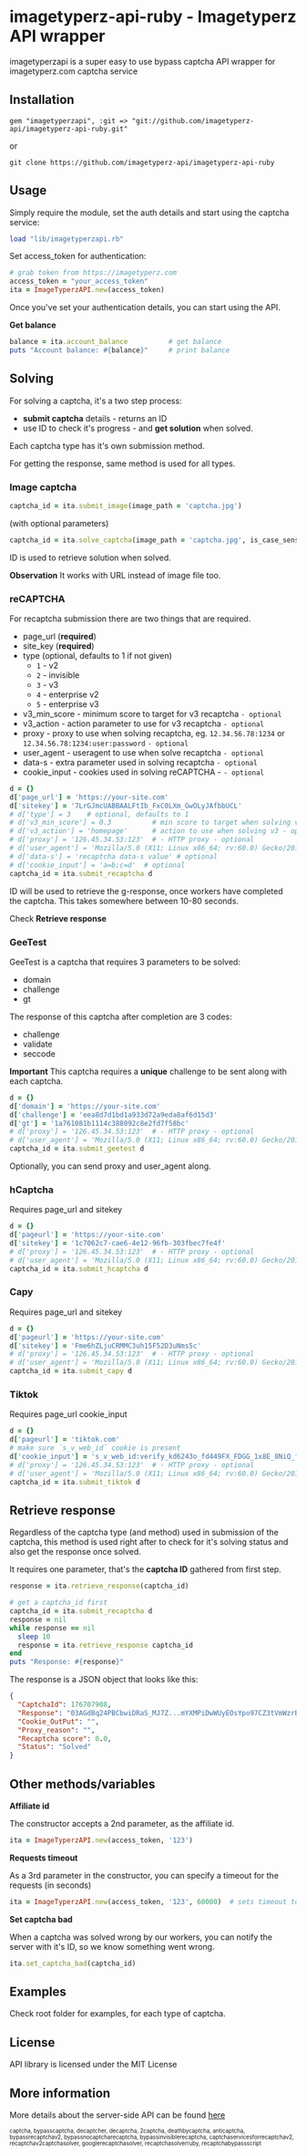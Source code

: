 imagetyperz-api-ruby - Imagetyperz API wrapper
=========================================

imagetyperzapi is a super easy to use bypass captcha API wrapper for imagetyperz.com captcha service

## Installation
    gem "imagetyperzapi", :git => "git://github.com/imagetyperz-api/imagetyperz-api-ruby.git"
    
or
    
    git clone https://github.com/imagetyperz-api/imagetyperz-api-ruby

## Usage

Simply require the module, set the auth details and start using the captcha service:

``` ruby
load "lib/imagetyperzapi.rb"
```
Set access_token for authentication:

``` ruby
# grab token from https://imagetyperz.com
access_token = "your_access_token"
ita = ImageTyperzAPI.new(access_token)
```
Once you've set your authentication details, you can start using the API.

**Get balance**

``` ruby
balance = ita.account_balance          # get balance
puts "Account balance: #{balance}"     # print balance
```

## Solving
For solving a captcha, it's a two step process:
- **submit captcha** details - returns an ID
- use ID to check it's progress - and **get solution** when solved.

Each captcha type has it's own submission method.

For getting the response, same method is used for all types.


### Image captcha

``` ruby
captcha_id = ita.submit_image(image_path = 'captcha.jpg')
```
(with optional parameters)
```ruby
captcha_id = ita.solve_captcha(image_path = 'captcha.jpg', is_case_sensitive = true, is_math = true, is_phrase = true, digits_only = false, letters_only = true, min_length = 2, max_length = 5)
```
ID is used to retrieve solution when solved.

**Observation**
It works with URL instead of image file too.

### reCAPTCHA

For recaptcha submission there are two things that are required.
- page_url (**required**)
- site_key (**required**)
- type (optional, defaults to 1 if not given)
    - `1` - v2
    - `2` - invisible
    - `3` - v3
    - `4` - enterprise v2
    - `5` - enterprise v3
- v3_min_score - minimum score to target for v3 recaptcha `- optional`
- v3_action - action parameter to use for v3 recaptcha `- optional`
- proxy - proxy to use when solving recaptcha, eg. `12.34.56.78:1234` or `12.34.56.78:1234:user:password` `- optional`
- user_agent - useragent to use when solve recaptcha `- optional` 
- data-s - extra parameter used in solving recaptcha `- optional`
- cookie_input - cookies used in solving reCAPTCHA - `- optional`

``` ruby
d = {}
d['page_url'] = 'https://your-site.com'
d['sitekey'] = '7LrGJmcUABBAALFtIb_FxC0LXm_GwOLyJAfbbUCL'
# d['type'] = 3    # optional, defaults to 1
# d['v3_min_score'] = 0.3          # min score to target when solving v3 - optional
# d['v3_action'] = 'homepage'      # action to use when solving v3 - optional
# d['proxy'] = '126.45.34.53:123'  # - HTTP proxy - optional
# d['user_agent'] = 'Mozilla/5.0 (X11; Linux x86_64; rv:60.0) Gecko/20100101 Firefox/60.0' # optional
# d['data-s'] = 'recaptcha data-s value' # optional
# d['cookie_input'] = 'a=b;c=d'  # optional
captcha_id = ita.submit_recaptcha d
```
ID will be used to retrieve the g-response, once workers have 
completed the captcha. This takes somewhere between 10-80 seconds. 

Check **Retrieve response** 

### GeeTest

GeeTest is a captcha that requires 3 parameters to be solved:
- domain
- challenge
- gt

The response of this captcha after completion are 3 codes:
- challenge
- validate
- seccode

**Important**
This captcha requires a **unique** challenge to be sent along with each captcha.

```ruby
d = {}
d['domain'] = 'https://your-site.com'
d['challenge'] = 'eea8d7d1bd1a933d72a9eda8af6d15d3'
d['gt'] = '1a761081b1114c388092c8e2fd7f58bc'
# d['proxy'] = '126.45.34.53:123'  # - HTTP proxy - optional
# d['user_agent'] = 'Mozilla/5.0 (X11; Linux x86_64; rv:60.0) Gecko/20100101 Firefox/60.0' # optional
captcha_id = ita.submit_geetest d
```

Optionally, you can send proxy and user_agent along.

### hCaptcha

Requires page_url and sitekey

```ruby
d = {}
d['pageurl'] = 'https://your-site.com'
d['sitekey'] = '1c7062c7-cae6-4e12-96fb-303fbec7fe4f'
# d['proxy'] = '126.45.34.53:123'  # - HTTP proxy - optional
# d['user_agent'] = 'Mozilla/5.0 (X11; Linux x86_64; rv:60.0) Gecko/20100101 Firefox/60.0' # optional
captcha_id = ita.submit_hcaptcha d
```

### Capy

Requires page_url and sitekey

```ruby
d = {}
d['pageurl'] = 'https://your-site.com'
d['sitekey'] = 'Fme6hZLjuCRMMC3uh15F52D3uNms5c'
# d['proxy'] = '126.45.34.53:123'  # - HTTP proxy - optional
# d['user_agent'] = 'Mozilla/5.0 (X11; Linux x86_64; rv:60.0) Gecko/20100101 Firefox/60.0' # optional
captcha_id = ita.submit_capy d
```

### Tiktok

Requires page_url cookie_input

```ruby
d = {}
d['pageurl'] = 'tiktok.com'
# make sure `s_v_web_id` cookie is present
d['cookie_input'] = 's_v_web_id:verify_kd6243o_fd449FX_FDGG_1x8E_8NiQ_fgrg9FEIJ3f;tt_webid:612465623570154;tt_webid_v2:7679206562717014313;SLARDAR_WEB_ID:d0314f-ce16-5e16-a066-71f19df1545f;'
# d['proxy'] = '126.45.34.53:123'  # - HTTP proxy - optional
# d['user_agent'] = 'Mozilla/5.0 (X11; Linux x86_64; rv:60.0) Gecko/20100101 Firefox/60.0' # optional
captcha_id = ita.submit_tiktok d
```

## Retrieve response

Regardless of the captcha type (and method) used in submission of the captcha, this method is used
right after to check for it's solving status and also get the response once solved.

It requires one parameter, that's the **captcha ID** gathered from first step.

```ruby
response = ita.retrieve_response(captcha_id)
```

```ruby
# get a captcha_id first
captcha_id = ita.submit_recaptcha d
response = nil
while response == nil
  sleep 10
  response = ita.retrieve_response captcha_id
end
puts "Response: #{response}"
```
The response is a JSON object that looks like this:
```json
{
  "CaptchaId": 176707908, 
  "Response": "03AGdBq24PBCbwiDRaS_MJ7Z...mYXMPiDwWUyEOsYpo97CZ3tVmWzrB", 
  "Cookie_OutPut": "", 
  "Proxy_reason": "", 
  "Recaptcha score": 0.0, 
  "Status": "Solved"
}
```

## Other methods/variables

**Affiliate id**

The constructor accepts a 2nd parameter, as the affiliate id. 
``` ruby
ita = ImageTyperzAPI.new(access_token, '123')
```

**Requests timeout**

As a 3rd parameter in the constructor, you can specify a timeout for the requests (in seconds)
``` ruby
ita = ImageTyperzAPI.new(access_token, '123', 60000)  # sets timeout to 60 seconds
```

**Set captcha bad**

When a captcha was solved wrong by our workers, you can notify the server with it's ID,
so we know something went wrong.

``` ruby
ita.set_captcha_bad(captcha_id)
```

## Examples
Check root folder for examples, for each type of captcha.

## License
API library is licensed under the MIT License

## More information
More details about the server-side API can be found [here](http://imagetyperz.com)


<sup><sub>captcha, bypasscaptcha, decaptcher, decaptcha, 2captcha, deathbycaptcha, anticaptcha, 
bypassrecaptchav2, bypassnocaptcharecaptcha, bypassinvisiblerecaptcha, captchaservicesforrecaptchav2, 
recaptchav2captchasolver, googlerecaptchasolver, recaptchasolverruby, recaptchabypassscript</sup></sub>

